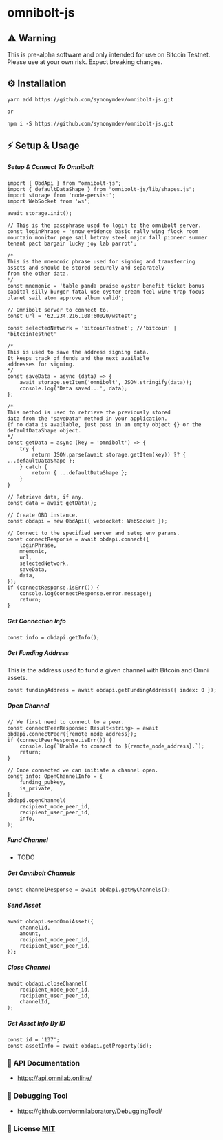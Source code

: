 # omnibolt-js

## ⚠️ Warning
This is pre-alpha software and only intended for use on Bitcoin Testnet. Please use at your own risk. Expect breaking changes.

## ⚙️ Installation

```
yarn add https://github.com/synonymdev/omnibolt-js.git

or

npm i -S https://github.com/synonymdev/omnibolt-js.git
```

## ⚡️ Setup & Usage

##### Setup & Connect To Omnibolt

```
import { ObdApi } from "omnibolt-js";
import { defaultDataShape } from "omnibolt-js/lib/shapes.js";
import storage from 'node-persist';
import WebSocket from 'ws';

await storage.init();

// This is the passphrase used to login to the omnibolt server.
const loginPhrase = 'snow evidence basic rally wing flock room mountain monitor page sail betray steel major fall pioneer summer tenant pact bargain lucky joy lab parrot';

/*
This is the mnemonic phrase used for signing and transferring
assets and should be stored securely and separately
from the other data.
*/
const mnemonic = 'table panda praise oyster benefit ticket bonus capital silly burger fatal use oyster cream feel wine trap focus planet sail atom approve album valid';

// Omnibolt server to connect to.
const url = '62.234.216.108:60020/wstest';

const selectedNetwork = 'bitcoinTestnet'; //'bitcoin' | 'bitcoinTestnet'

/*
This is used to save the address signing data.
It keeps track of funds and the next available
addresses for signing.
*/
const saveData = async (data) => {
    await storage.setItem('omnibolt', JSON.stringify(data));
    console.log('Data saved...', data);
};

/*
This method is used to retrieve the previously stored
data from the "saveData" method in your application.
If no data is available, just pass in an empty object {} or the defaultDataShape object.
*/
const getData = async (key = 'omnibolt') => {
    try {
    	return JSON.parse(await storage.getItem(key)) ?? { ...defaultDataShape };
    } catch {
    	return { ...defaultDataShape };
    }
}

// Retrieve data, if any.
const data = await getData();

// Create OBD instance.
const obdapi = new ObdApi({ websocket: WebSocket });

// Connect to the specified server and setup env params.
const connectResponse = await obdapi.connect({
    loginPhrase,
    mnemonic,
    url,
    selectedNetwork,
    saveData,
    data,
});
if (connectResponse.isErr()) {
    console.log(connectResponse.error.message);
    return;
}
```

##### Get Connection Info
```
const info = obdapi.getInfo();
```

##### Get Funding Address
This is the address used to fund a given channel with Bitcoin and Omni assets.
```
const fundingAddress = await obdapi.getFundingAddress({ index: 0 });
```

##### Open Channel
```
// We first need to connect to a peer.
const connectPeerResponse: Result<string> = await obdapi.connectPeer({remote_node_address});
if (connectPeerResponse.isErr()) {
    console.log(`Unable to connect to ${remote_node_address}.`);
    return;
}

// Once connected we can initiate a channel open.
const info: OpenChannelInfo = {
    funding_pubkey,
    is_private,
};
obdapi.openChannel(
    recipient_node_peer_id,
    recipient_user_peer_id,
    info,
);
```

##### Fund Channel
 - TODO

##### Get Omnibolt Channels
```
const channelResponse = await obdapi.getMyChannels();
```

##### Send Asset
```
await obdapi.sendOmniAsset({
    channelId,
    amount,
    recipient_node_peer_id,
    recipient_user_peer_id,
});
```

##### Close Channel
```
await obdapi.closeChannel(
    recipient_node_peer_id,
    recipient_user_peer_id,
    channelId,
);
```

##### Get Asset Info By ID
```
const id = '137';
const assetInfo = await obdapi.getProperty(id);
```

### 📖 API Documentation

 - https://api.omnilab.online/
 
### 🤖 Debugging Tool

 - https://github.com/omnilaboratory/DebuggingTool/
           
### 📝️ License [MIT](https://github.com/synonymdev/omnibolt-js/blob/master/LICENSE)
